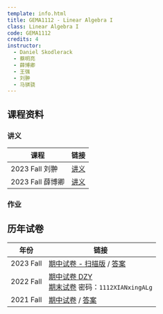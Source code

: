 ```yaml
---
template: info.html
title: GEMA1112 - Linear Algebra I
class: Linear Algebra I
code: GEMA1112
credits: 4
instructor: 
  - Daniel Skodlerack
  - 蔡明亮
  - 薛博卿
  - 王强
  - 刘翀
  - 马骐骁
---
```


## 课程资料

### 讲义

| 课程 | 链接 |
| --- | --- |
| 2023 Fall 刘翀 | [讲义](./MATH1112/线性代数讲义-全部内容更新完毕.pdf) |
| 2023 Fall 薛博卿 | [讲义](./MATH1112/LA(2023Fall).pdf) |

### 作业



## 历年试卷

| 年份 | 链接 |
| --- | --- |
| 2023 Fall | [期中试卷 - 扫描版](./MATH1112/2023Fall-midterm.pdf) / [答案](./MATH1112/2023Fall-midterm-solutions.pdf) |
| 2022 Fall | [期中试卷 DZY](./MATH1112/2022Fall-dzy-midterm.pdf) <br> [期末试卷](./MATH1112/2022Fall-final-encrypted.pdf) 密码：`1112XIANxingALg` |
| 2021 Fall | [期中试卷](./MATH1112/2021Fall-midterm.pdf) / [答案](./MATH1112/2021Fall-midterm-solution.pdf) |